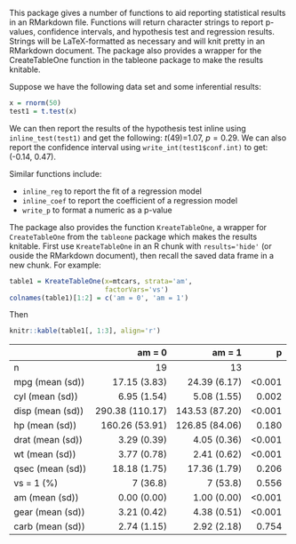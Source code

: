
<!-- README.md is generated from README.Rmd. Please edit that file -->
This package gives a number of functions to aid reporting statistical results in an RMarkdown file. Functions will return character strings to report p-values, confidence intervals, and hypothesis test and regression results. Strings will be LaTeX-formatted as necessary and will knit pretty in an RMarkdown document. The package also provides a wrapper for the CreateTableOne function in the tableone package to make the results knitable.

Suppose we have the following data set and some inferential results:

``` r
x = rnorm(50)
test1 = t.test(x)
```

We can then report the results of the hypothesis test inline using `inline_test(test1)` and get the following: *t*(49)=1.07, *p* = 0.29. We can also report the confidence interval using `write_int(test1$conf.int)` to get: (-0.14, 0.47).

Similar functions include:

-   `inline_reg` to report the fit of a regression model
-   `inline_coef` to report the coefficient of a regression model
-   `write_p` to format a numeric as a p-value

The package also provides the function `KreateTableOne`, a wrapper for `CreateTableOne` from the `tableone` package which makes the results knitable. First use `KreateTableOne` in an R chunk with `results='hide'` (or ouside the RMarkdown document), then recall the saved data frame in a new chunk. For example:

``` r
table1 = KreateTableOne(x=mtcars, strata='am', 
                        factorVars='vs')
colnames(table1)[1:2] = c('am = 0', 'am = 1')
```

Then

``` r
knitr::kable(table1[, 1:3], align='r')
```

|                  |           am = 0|          am = 1|          p|
|------------------|----------------:|---------------:|----------:|
| n                |               19|              13|           |
| mpg (mean (sd))  |     17.15 (3.83)|    24.39 (6.17)|  &lt;0.001|
| cyl (mean (sd))  |      6.95 (1.54)|     5.08 (1.55)|      0.002|
| disp (mean (sd)) |  290.38 (110.17)|  143.53 (87.20)|  &lt;0.001|
| hp (mean (sd))   |   160.26 (53.91)|  126.85 (84.06)|      0.180|
| drat (mean (sd)) |      3.29 (0.39)|     4.05 (0.36)|  &lt;0.001|
| wt (mean (sd))   |      3.77 (0.78)|     2.41 (0.62)|  &lt;0.001|
| qsec (mean (sd)) |     18.18 (1.75)|    17.36 (1.79)|      0.206|
| vs = 1 (%)       |         7 (36.8)|        7 (53.8)|      0.556|
| am (mean (sd))   |      0.00 (0.00)|     1.00 (0.00)|  &lt;0.001|
| gear (mean (sd)) |      3.21 (0.42)|     4.38 (0.51)|  &lt;0.001|
| carb (mean (sd)) |      2.74 (1.15)|     2.92 (2.18)|      0.754|
